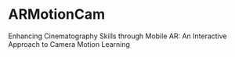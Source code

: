 # ARMotionCam
Enhancing Cinematography Skills through Mobile AR: An Interactive Approach to Camera Motion Learning
